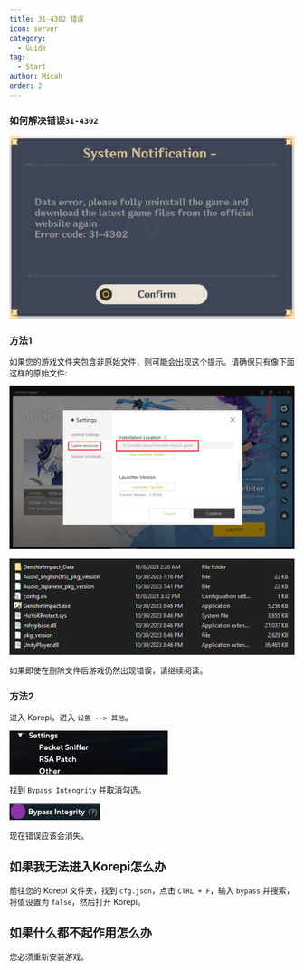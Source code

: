 ```yaml
---
title: 31-4302 错误
icon: server
category:
  - Guide
tag:
  - Start
author: Micah
order: 2
---
```

### 如何解决错误`31-4302`

![](/assets/images/docs/202312/31-4302.png)

### 方法1

如果您的游戏文件夹包含非原始文件，则可能会出现这个提示。请确保只有像下面这样的原始文件:

![](/assets/images/docs/202312/launcher.png)

![](/assets/images/docs/202312/folder1.png)

如果即使在删除文件后游戏仍然出现错误，请继续阅读。

### 方法2

进入 Korepi，进入 `设置 --> 其他`。

![](/assets/images/docs/202312/settings1.png)

找到 `Bypass Intengrity` 并取消勾选。

![](/assets/images/docs/202312/settings2.png)

现在错误应该会消失。

## 如果我无法进入Korepi怎么办

前往您的 Korepi 文件夹，找到 `cfg.json`，点击 `CTRL + F`，输入 `bypass` 并搜索，将值设置为 `false`，然后打开 Korepi。

## 如果什么都不起作用怎么办

您必须重新安装游戏。

